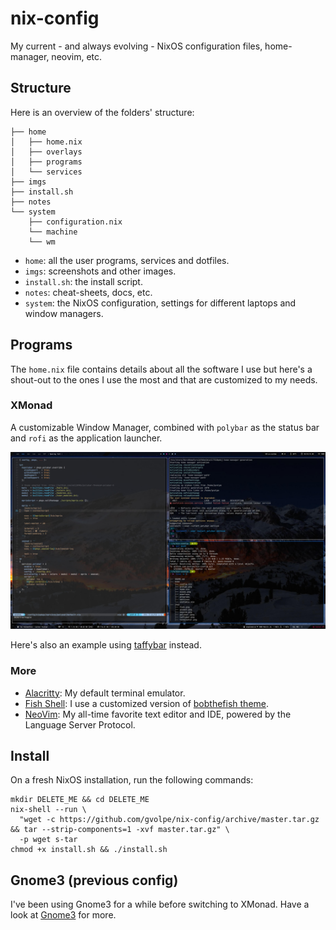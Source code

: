 nix-config
==========

My current - and always evolving - NixOS configuration files, home-manager, neovim, etc.

## Structure

Here is an overview of the folders' structure:

```
├── home
│   ├── home.nix
│   ├── overlays
│   ├── programs
│   └── services
├── imgs
├── install.sh
├── notes
└── system
    ├── configuration.nix
    └── machine
    └── wm
```

- `home`: all the user programs, services and dotfiles.
- `imgs`: screenshots and other images.
- `install.sh`: the install script.
- `notes`: cheat-sheets, docs, etc.
- `system`: the NixOS configuration, settings for different laptops and window managers.

## Programs

The `home.nix` file contains details about all the software I use but here's a shout-out to the ones I use the most and that are customized to my needs.

### XMonad

A customizable Window Manager, combined with `polybar` as the status bar and `rofi` as the application launcher.

![poly](imgs/xmonad-polybar.jpg)

Here's also an example using [taffybar](imgs/taffybar.png) instead.

### More

- [Alacritty](https://github.com/alacritty/alacritty): My default terminal emulator.
- [Fish Shell](https://fishshell.com/): I use a customized version of [bobthefish theme](https://github.com/oh-my-fish/theme-bobthefish).
- [NeoVim](https://neovim.io/): My all-time favorite text editor and IDE, powered by the Language Server Protocol.

## Install

On a fresh NixOS installation, run the following commands:

```shell
mkdir DELETE_ME && cd DELETE_ME
nix-shell --run \
  "wget -c https://github.com/gvolpe/nix-config/archive/master.tar.gz && tar --strip-components=1 -xvf master.tar.gz" \
  -p wget s-tar
chmod +x install.sh && ./install.sh
```

## Gnome3 (previous config)

I've been using Gnome3 for a while before switching to XMonad. Have a look at [Gnome3](./GNOME.md) for more.
